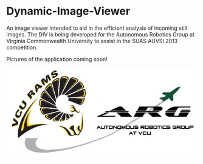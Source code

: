 Dynamic-Image-Viewer
====================

An image viewer intended to aid in the efficient analysis of incoming still images. The DIV is being developed for the Autonomous Robotics Group at Virginia Commonwealth University to assist in the SUAS AUVSI 2013 competition.

Pictures of the application coming soon!

![](BadassLogo.jpg)

